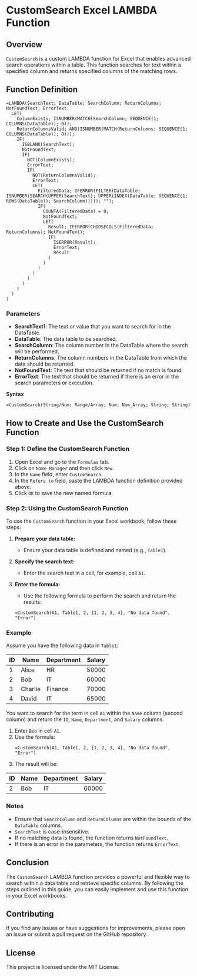# CustomSearch Excel LAMBDA Function

## Overview

`CustomSearch` is a custom LAMBDA function for Excel that enables advanced search operations within a table. This function searches for text within a specified column and returns specified columns of the matching rows.

## Function Definition

```excel
=LAMBDA(SearchText; DataTable; SearchColumn; ReturnColumns; NotFoundText; ErrorText;
  LET(
    ColumnExists; ISNUMBER(MATCH(SearchColumn; SEQUENCE(1; COLUMNS(DataTable)); 0));
    ReturnColumnsValid; AND(ISNUMBER(MATCH(ReturnColumns; SEQUENCE(1; COLUMNS(DataTable)); 0)));
    IF(
      ISBLANK(SearchText);
      NotFoundText;
      IF(
        NOT(ColumnExists);
        ErrorText;
        IF(
          NOT(ReturnColumnsValid);
          ErrorText;
          LET(
            FilteredData; IFERROR(FILTER(DataTable; ISNUMBER(SEARCH(UPPER(SearchText); UPPER(INDEX(DataTable; SEQUENCE(1; ROWS(DataTable)); SearchColumn))))); "");
            IF(
              COUNTA(FilteredData) = 0;
              NotFoundText;
              LET(
                Result; IFERROR(CHOOSECOLS(FilteredData; ReturnColumns); NotFoundText);
                IF(
                  ISERROR(Result);
                  ErrorText;
                  Result
                )
              )
            )
          )
        )
      )
    )
  )
)
```

### Parameters

- **SearchText1**: The text or value that you want to search for in the DataTable.
- **DataTable**: The data table to be searched.
- **SearchColumn**: The column number in the DataTable where the search will be performed.
- **ReturnColumns**: The column numbers in the DataTable from which the data should be returned.
- **NotFoundText**: The text that should be returned if no match is found.
- **ErrorText**: The text that should be returned if there is an error in the search parameters or execution.

**Syntax**
  
```excel
=CustomSearch(String/Num; Range/Array; Num; Num_Array; String; String)
```

## How to Create and Use the CustomSearch Function

### Step 1: Define the CustomSearch Function

1. Open Excel and go to the `Formulas` tab.
2. Click on `Name Manager` and then click `New`.
3. In the `Name` field, enter `CustomSearch`.
4. In the `Refers to` field, paste the LAMBDA function definition provided above.
5. Click `OK` to save the new named formula.

### Step 2: Using the CustomSearch Function

To use the `CustomSearch` function in your Excel workbook, follow these steps:

1. **Prepare your data table:**
   - Ensure your data table is defined and named (e.g., `Table1`).

2. **Specify the search text:**
   - Enter the search text in a cell, for example, cell `A1`.

3. **Enter the formula:**
   - Use the following formula to perform the search and return the results:
   ```excel
   =CustomSearch(A1, Table1, 2, {1, 2, 3, 4}, "No data found", "Error")
   ```

### Example

Assume you have the following data in `Table1`:

| ID | Name   | Department | Salary |
|----|--------|------------|--------|
| 1  | Alice  | HR         | 50000  |
| 2  | Bob    | IT         | 60000  |
| 3  | Charlie| Finance    | 70000  |
| 4  | David  | IT         | 65000  |

You want to search for the term in cell `A1` within the `Name` column (second column) and return the `ID`, `Name`, `Department`, and `Salary` columns.

1. Enter `Bob` in cell `A1`.
2. Use the formula:
   ```excel
   =CustomSearch(A1, Table1, 2, {1, 2, 3, 4}, "No data found", "Error")
   ```
3. The result will be:

| ID | Name   | Department | Salary |
|----|--------|------------|--------|
| 2  | Bob    | IT         | 60000  |

### Notes

- Ensure that `SearchColumn` and `ReturnColumns` are within the bounds of the `DataTable` columns.
- `SearchText` is case-insensitive.
- If no matching data is found, the function returns `NotFoundText`.
- If there is an error in the parameters, the function returns `ErrorText`.

## Conclusion

The `CustomSearch` LAMBDA function provides a powerful and flexible way to search within a data table and retrieve specific columns. By following the steps outlined in this guide, you can easily implement and use this function in your Excel workbooks.

## Contributing

If you find any issues or have suggestions for improvements, please open an issue or submit a pull request on the GitHub repository.

## License

This project is licensed under the MIT License.

